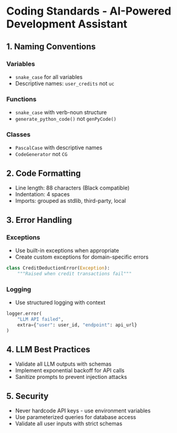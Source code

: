 # Coding Standards - AI-Powered Development Assistant

## 1. Naming Conventions
### Variables
- `snake_case` for all variables
- Descriptive names: `user_credits` not `uc`

### Functions
- `snake_case` with verb-noun structure
- `generate_python_code()` not `genPyCode()`

### Classes
- `PascalCase` with descriptive names
- `CodeGenerator` not `CG`

## 2. Code Formatting
- Line length: 88 characters (Black compatible)
- Indentation: 4 spaces
- Imports: grouped as stdlib, third-party, local

## 3. Error Handling
### Exceptions
- Use built-in exceptions when appropriate
- Create custom exceptions for domain-specific errors
```python
class CreditDeductionError(Exception):
    """Raised when credit transactions fail"""
```

### Logging
- Use structured logging with context
```python
logger.error(
    "LLM API failed", 
    extra={"user": user_id, "endpoint": api_url}
)
```

## 4. LLM Best Practices
- Validate all LLM outputs with schemas
- Implement exponential backoff for API calls
- Sanitize prompts to prevent injection attacks

## 5. Security
- Never hardcode API keys - use environment variables
- Use parameterized queries for database access
- Validate all user inputs with strict schemas